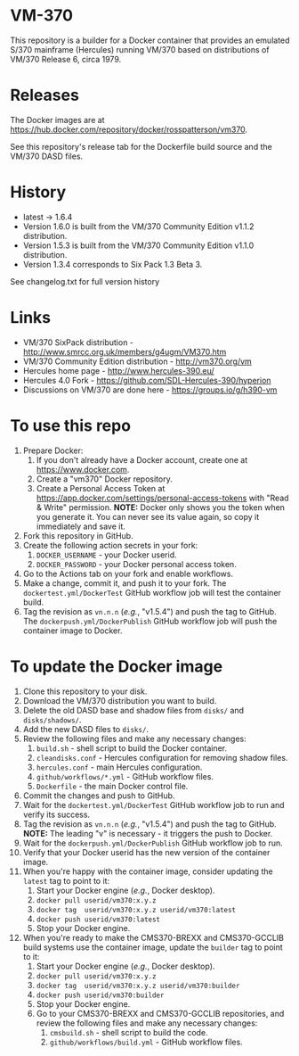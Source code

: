 # VM-370
This repository is a builder for a Docker container that provides an emulated S/370 mainframe (Hercules) running VM/370 based on distributions of VM/370 Release 6, circa 1979.

# Releases
The Docker images are at https://hub.docker.com/repository/docker/rosspatterson/vm370.

See this repository's release tab for the Dockerfile build source and the VM/370 DASD files.

# History
- latest -> 1.6.4
- Version 1.6.0 is built from the VM/370 Community Edition v1.1.2 distribution.
- Version 1.5.3 is built from the VM/370 Community Edition v1.1.0 distribution.
- Version 1.3.4 corresponds to Six Pack 1.3 Beta 3.

See changelog.txt for full version history

# Links
- VM/370 SixPack distribution - http://www.smrcc.org.uk/members/g4ugm/VM370.htm
- VM/370 Community Edition distribution - http://vm370.org/vm
- Hercules home page - http://www.hercules-390.eu/
- Hercules 4.0 Fork - https://github.com/SDL-Hercules-390/hyperion
- Discussions on VM/370 are done here - https://groups.io/g/h390-vm

# To use this repo
1. Prepare Docker:
   1. If you don't already have a Docker account, create one at https://www.docker.com.
   1. Create a "vm370" Docker repository.
   1. Create a Personal Access Token at https://app.docker.com/settings/personal-access-tokens with "Read & Write" permission.  **NOTE:** Docker only shows you the token when you generate it.  You can never see its value again, so copy it immediately and save it.
1. Fork this repository in GitHub.
1. Create the following action secrets in your fork:
   1. `DOCKER_USERNAME` - your Docker userid.
   1. `DOCKER_PASSWORD` - your Docker personal access token.
1. Go to the Actions tab on your fork and enable workflows.
1. Make a change, commit it, and push it to your fork.  The `dockertest.yml/DockerTest` GitHub workflow job will test the container build.
1. Tag the revision as `vn.n.n` (_e.g._, "v1.5.4") and push the tag to GitHub.  The `dockerpush.yml/DockerPublish` GitHub workflow job will push the container image to Docker.

# To update the Docker image

1. Clone this repository to your disk.
1. Download the VM/370 distribution you want to build.
1. Delete the old DASD base and shadow files from `disks/` and `disks/shadows/`.
1. Add the new DASD files to `disks/`.
1. Review the following files and make any necessary changes:
   1. `build.sh` - shell script to build the Docker container.
   1. `cleandisks.conf` - Hercules configuration for removing shadow files.
   1. `hercules.conf` - main Hercules configuration.
   1. `github/workflows/*.yml` - GitHub workflow files.
   1. `Dockerfile` - the main Docker control file.
1. Commit the changes and push to GitHub.
1. Wait for the `dockertest.yml/DockerTest` GitHub workflow job to run and verify its success.
1. Tag the revision as `vn.n.n` (_e.g._, "v1.5.4") and push the tag to GitHub.  **NOTE:** The leading "v" is necessary - it triggers the push to Docker.
1. Wait for the `dockerpush.yml/DockerPublish` GitHub workflow job to run.
1. Verify that your Docker userid has the new version of the container image.
1. When you're happy with the container image, consider updating the `latest` tag to point to it:
   1. Start your Docker engine (_e.g._, Docker desktop).
   1. `docker pull userid/vm370:x.y.z`
   1. `docker tag  userid/vm370:x.y.z userid/vm370:latest`
   1. `docker push userid/vm370:latest`
   1. Stop your Docker engine.
1. When you're ready to make the CMS370-BREXX and CMS370-GCCLIB build systems use the container image, update the `builder` tag to point to it:
   1. Start your Docker engine (_e.g._, Docker desktop).
   1. `docker pull userid/vm370:x.y.z`
   1. `docker tag  userid/vm370:x.y.z userid/vm370:builder`
   1. `docker push userid/vm370:builder`
   1. Stop your Docker engine.
   1. Go to your CMS370-BREXX and CMS370-GCCLIB repositories, and review the following files and make any necessary changes:
      1. `cmsbuild.sh` - shell script to build the code.
      1. `github/workflows/build.yml` - GitHub workflow files.

